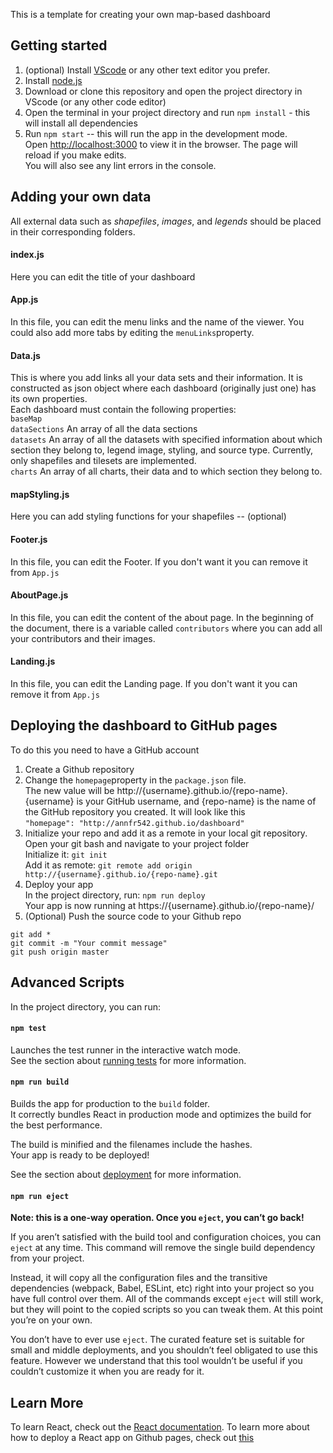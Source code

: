 This is a template for creating your own map-based dashboard

## Getting started
1. (optional) Install [VScode](https://code.visualstudio.com/download) or any other text editor you prefer.
2. Install [node.js](https://nodejs.org/en/download/)
3. Download or clone this repository and open the project directory in VScode (or any other code editor) 
4. Open the terminal in your project directory and run `npm install` - this will install all dependencies
5. Run `npm start` -- this will run the app in the development mode.<br />
Open [http://localhost:3000](http://localhost:3000) to view it in the browser.
The page will reload if you make edits.<br />
You will also see any lint errors in the console.

## Adding your own data
All external data such as *shapefiles*, *images*, and *legends* should be placed in their corresponding folders.

#### index.js 
Here you can edit the title of your dashboard

#### App.js
In this file, you can edit the menu links and the name of the viewer. You could also add more tabs by editing the `menuLinks`property.

#### Data.js
This is where you add links all your data sets and their information. It is constructed as json object where each dashboard (originally just one) has its own properties. <br/>
Each dashboard must contain the following properties: <br/>
`baseMap` <br/>
`dataSections` An array of all the data sections <br/>
`datasets` An array of all the datasets with specified information about which section they belong to, legend image, styling, and source type. Currently, only shapefiles and tilesets are implemented. <br/>
`charts` An array of all charts, their data and to which section they belong to. 

#### mapStyling.js
Here you can add styling functions for your shapefiles -- (optional)

#### Footer.js
In this file, you can edit the Footer. If you don't want it you can remove it from `App.js`

#### AboutPage.js
In this file, you can edit the content of the about page. In the beginning of the document, there is a variable called `contributors` where you can add all your contributors and their images. 

#### Landing.js
In this file, you can edit the Landing page. If you don't want it you can remove it from `App.js`

## Deploying the dashboard to GitHub pages
To do this you need to have a GitHub account
1. Create a Github repository
2. Change the `homepage`property in the `package.json` file. <br />
The new value will be http://{username}.github.io/{repo-name}. {username} is your GitHub username, and {repo-name} is the name of the GitHub repository you created. It will look like this <br />
`"homepage": "http://annfr542.github.io/dashboard"`
3. Initialize your repo and add it as a remote in your local git repository. <br/>
Open your git bash and navigate to your project folder<br/>
Initialize it: `git init`<br/>
Add it as remote: `git remote add origin http://{username}.github.io/{repo-name}.git`
4. Deploy your app <br>
In the project directory, run: `npm run deploy` <br/>
Your app is now running at https://{username}.github.io/{repo-name}/
5. (Optional) Push the source code to your Github repo <br />
```
git add *
git commit -m "Your commit message"
git push origin master
```

## Advanced Scripts

In the project directory, you can run:

#### `npm test`

Launches the test runner in the interactive watch mode.<br />
See the section about [running tests](https://facebook.github.io/create-react-app/docs/running-tests) for more information.

#### `npm run build`

Builds the app for production to the `build` folder.<br />
It correctly bundles React in production mode and optimizes the build for the best performance.

The build is minified and the filenames include the hashes.<br />
Your app is ready to be deployed!

See the section about [deployment](https://facebook.github.io/create-react-app/docs/deployment) for more information.

#### `npm run eject`

**Note: this is a one-way operation. Once you `eject`, you can’t go back!**

If you aren’t satisfied with the build tool and configuration choices, you can `eject` at any time. This command will remove the single build dependency from your project.

Instead, it will copy all the configuration files and the transitive dependencies (webpack, Babel, ESLint, etc) right into your project so you have full control over them. All of the commands except `eject` will still work, but they will point to the copied scripts so you can tweak them. At this point you’re on your own.

You don’t have to ever use `eject`. The curated feature set is suitable for small and middle deployments, and you shouldn’t feel obligated to use this feature. However we understand that this tool wouldn’t be useful if you couldn’t customize it when you are ready for it.

## Learn More

To learn React, check out the [React documentation](https://reactjs.org/).
To learn more about how to deploy a React app on Github pages, check out [this](https://dev.to/yuribenjamin/how-to-deploy-react-app-in-github-pages-2a1f)

